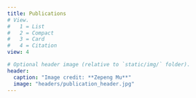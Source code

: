 ```yaml
---
title: Publications
# View.
#   1 = List
#   2 = Compact
#   3 = Card
#   4 = Citation
view: 4

# Optional header image (relative to `static/img/` folder).
header:
  caption: "Image credit: **Zepeng Mu**"
  image: "headers/publication_header.jpg"
---
```

